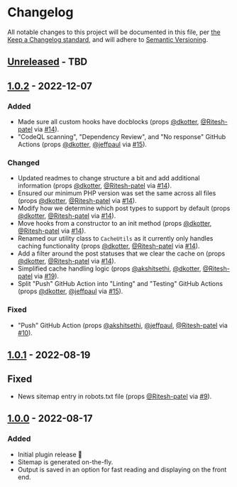 # Changelog

All notable changes to this project will be documented in this file, per [the Keep a Changelog standard](http://keepachangelog.com/), and will adhere to [Semantic Versioning](http://semver.org/).

## [Unreleased] - TBD

## [1.0.2] - 2022-12-07
### Added
- Made sure all custom hooks have docblocks (props [@dkotter](https://github.com/dkotter), [@Ritesh-patel](https://github.com/Ritesh-patel) via [#14](https://github.com/10up/simple-google-news-sitemap/pull/14)).
- "CodeQL scanning", "Dependency Review", and "No response" GitHub Actions (props [@dkotter](https://github.com/dkotter), [@jeffpaul](https://github.com/jeffpaul) via [#15](https://github.com/10up/simple-google-news-sitemap/pull/15)).

### Changed
- Updated readmes to change structure a bit and add additional information (props [@dkotter](https://github.com/dkotter), [@Ritesh-patel](https://github.com/Ritesh-patel) via [#14](https://github.com/10up/simple-google-news-sitemap/pull/14)).
- Ensured our minimum PHP version was set the same across all files (props [@dkotter](https://github.com/dkotter), [@Ritesh-patel](https://github.com/Ritesh-patel) via [#14](https://github.com/10up/simple-google-news-sitemap/pull/14)).
- Modify how we determine which post types to support by default (props [@dkotter](https://github.com/dkotter), [@Ritesh-patel](https://github.com/Ritesh-patel) via [#14](https://github.com/10up/simple-google-news-sitemap/pull/14)).
- Move hooks from a constructor to an init method (props [@dkotter](https://github.com/dkotter), [@Ritesh-patel](https://github.com/Ritesh-patel) via [#14](https://github.com/10up/simple-google-news-sitemap/pull/14)).
- Renamed our utility class to `CacheUtils` as it currently only handles caching functionality (props [@dkotter](https://github.com/dkotter), [@Ritesh-patel](https://github.com/Ritesh-patel) via [#14](https://github.com/10up/simple-google-news-sitemap/pull/14)).
- Add a filter around the post statuses that we clear the cache on (props [@dkotter](https://github.com/dkotter), [@Ritesh-patel](https://github.com/Ritesh-patel) via [#14](https://github.com/10up/simple-google-news-sitemap/pull/14)).
- Simplified cache handling logic (props [@akshitsethi](https://github.com/akshitsethi), [@dkotter](https://github.com/dkotter), [@Ritesh-patel](https://github.com/Ritesh-patel) via [#19](https://github.com/10up/simple-google-news-sitemap/pull/19)).
- Split "Push" GitHub Action into "Linting" and "Testing" GitHub Actions (props [@dkotter](https://github.com/dkotter), [@jeffpaul](https://github.com/jeffpaul) via [#15](https://github.com/10up/simple-google-news-sitemap/pull/15)).

### Fixed
- "Push" GitHub Action (props [@akshitsethi](https://github.com/akshitsethi), [@jeffpaul](https://github.com/jeffpaul), [@Ritesh-patel](https://github.com/Ritesh-patel) via [#10](https://github.com/10up/simple-google-news-sitemap/pull/10)).

## [1.0.1] - 2022-08-19
## Fixed
- News sitemap entry in robots.txt file (props [@Ritesh-patel](https://github.com/Ritesh-patel) via [#9](https://github.com/10up/simple-google-news-sitemap/pull/9)).

## [1.0.0] - 2022-08-17
### Added
- Initial plugin release 🎉
- Sitemap is generated on-the-fly.
- Output is saved in an option for fast reading and displaying on the front end.

[Unreleased]: https://github.com/10up/simple-google-news-sitemap/compare/trunk...develop
[1.0.2]: https://github.com/10up/simple-google-news-sitemap/compare/1.0.1..1.0.2
[1.0.1]: https://github.com/10up/simple-google-news-sitemap/compare/1.0.0..1.0.1
[1.0.0]: https://github.com/10up/simple-google-news-sitemap/releases/tag/1.0.0

